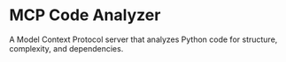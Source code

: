 # MCP Code Analyzer

A Model Context Protocol server that analyzes Python code for structure, complexity, and dependencies.
